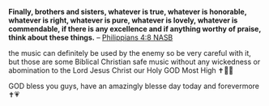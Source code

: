 **Finally, brothers and sisters, whatever is true, whatever is honorable, whatever is right, whatever is pure, whatever is lovely, whatever is commendable, if there is any excellence and if anything worthy of praise, think about these things.**
– [Philippians 4:8 NASB](<https://www.biblegateway.com/passage/?search=Philippians+4%3A8&version=NASB,KJV>)

the music can definitely be used by the enemy so be very careful with it, but those are some Biblical Christian safe music without any wickedness or abomination to the Lord Jesus Christ our Holy GOD Most High ✝️💟🙏

GOD bless you guys, have an amazingly blesse day today and forevermore ✝️💗